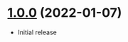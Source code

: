 <a name="1.0.0"></a>
# [1.0.0](https://github.com/glowyjs/random-letter) (2022-01-07)
* Initial release
